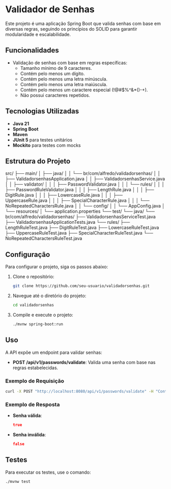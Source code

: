 # Validador de Senhas

Este projeto é uma aplicação Spring Boot que valida senhas com base em diversas regras, seguindo os princípios do SOLID para garantir modularidade e escalabilidade.

## Funcionalidades

- Validação de senhas com base em regras específicas:
    - Tamanho mínimo de 9 caracteres.
    - Contém pelo menos um dígito.
    - Contém pelo menos uma letra minúscula.
    - Contém pelo menos uma letra maiúscula.
    - Contém pelo menos um caractere especial (!@#$%^&*()-+).
    - Não possui caracteres repetidos.

## Tecnologias Utilizadas

- **Java 21**
- **Spring Boot**
- **Maven**
- **JUnit 5** para testes unitários
- **Mockito** para testes com mocks

## Estrutura do Projeto

src/
├── main/
│   ├── java/
│   │   └── br/com/alfredo/validadorsenhas/
│   │       ├── ValidadorsenhasApplication.java
│   │       ├── ValidadorsenhasService.java
│   │       ├── validator/
│   │       │   ├── PasswordValidator.java
│   │       │   └── rules/
│   │       │       ├── PasswordRuleValidator.java
│   │       │       ├── LengthRule.java
│   │       │       ├── DigitRule.java
│   │       │       ├── LowercaseRule.java
│   │       │       ├── UppercaseRule.java
│   │       │       ├── SpecialCharacterRule.java
│   │       │       └── NoRepeatedCharactersRule.java
│   │       └── config/
│   │           └── AppConfig.java
│   └── resources/
│       └── application.properties
└── test/
    └── java/
        └── br/com/alfredo/validadorsenhas/
            ├── ValidadorsenhasServiceTest.java
            ├── ValidadorsenhasApplicationTests.java
            └── rules/
                ├── LengthRuleTest.java
                ├── DigitRuleTest.java
                ├── LowercaseRuleTest.java
                ├── UppercaseRuleTest.java
                ├── SpecialCharacterRuleTest.java
                └── NoRepeatedCharactersRuleTest.java

## Configuração

Para configurar o projeto, siga os passos abaixo:

1. Clone o repositório:
   ```sh
   git clone https://github.com/seu-usuario/validadorsenhas.git
   ```
2. Navegue até o diretório do projeto:
   ```sh
   cd validadorsenhas
   ```
3. Compile e execute o projeto:
   ```sh
   ./mvnw spring-boot:run
   ```

## Uso

A API expõe um endpoint para validar senhas:

- **POST /api/v1/passwords/validate**: Valida uma senha com base nas regras estabelecidas.

### Exemplo de Requisição

```sh
curl -X POST "http://localhost:8080/api/v1/passwords/validate" -H "Content-Type: application/json" -d "\"A1b!2c3d4\""
```

### Exemplo de Resposta

- **Senha válida**:
  ```json
  true
  ```
- **Senha inválida**:
  ```json
  false
  ```

## Testes

Para executar os testes, use o comando:

```sh
./mvnw test
```